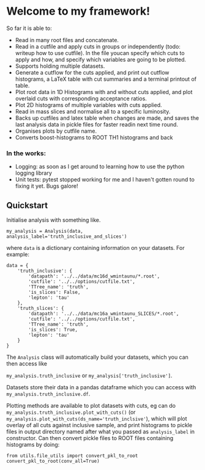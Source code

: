 # Welcome to my framework!
So far it is able to:
- Read in many root files and concatenate.
- Read in a cutfile and apply cuts in groups or independently (todo: writeup how to use cutfile). In the file youcan specify which cuts to apply and how, and specify which variables are going to be plotted.
- Supports holding multiple datasets.
- Generate a cutflow for the cuts applied, and print out cutflow histograms, a LaTeX table with cut summaries and a terminal printout of table.
- Plot root data in 1D Histograms with and without cuts applied, and plot overlaid cuts with corresponding acceptance ratios.
- Plot 2D histograms of multiple variables with cuts applied.
- Read in mass slices and normalise all to a specific luminosity.
- Backs up cutfiles and latex table when changes are made, and saves the last analysis data in pickle files for faster readin next time round.
- Organises plots by cutfile name.
- Converts boost-histograms to ROOT TH1 histograms and back

### In the works:
- Logging: as soon as I get around to learning how to use the python logging library
- Unit tests: pytest stopped working for me and I haven't gotten round to fixing it yet. Bugs galore!

## Quickstart
Initialise analysis with something like.

```my_analysis = Analysis(data, analysis_label='truth_inclusive_and_slices')```

where `data` is a dictionary containing information on your datasets. For example:
```
data = {
    'truth_inclusive': {
        'datapath': '../../data/mc16d_wmintaunu/*.root',
        'cutfile': '../../options/cutfile.txt',
        'TTree_name': 'truth',
        'is_slices': False,
        'lepton': 'tau'
    },
    'truth_slices': {
        'datapath': '../../data/mc16a_wmintaunu_SLICES/*.root',
        'cutfile': '../../options/cutfile.txt',
        'TTree_name': 'truth',
        'is_slices': True,
        'lepton': 'tau'
    }
}
```
The `Analysis` class will automatically build your datasets, which you can then access like 

`my_analysis.truth_inclusive` or `my_analysis['truth_inclusive']`.
 
Datasets store their data in a pandas dataframe which you can access with `my_analysis.truth_inclusive.df`. 

Plotting methods are available to plot datasets with cuts, eg can do
`my_analysis.truth_inclusive.plot_with_cuts()` (or `my_analysis.plot_with_cuts(ds_name='truth_inclsive'`), 
which will plot overlay of all cuts against inclusive sample, and print histograms to pickle files in output directory named after what you passed as `analysis_label` in constructor.
Can then convert pickle files to ROOT files containing histograms by doing:
```
from utils.file_utils import convert_pkl_to_root
convert_pkl_to_root(conv_all=True)
```